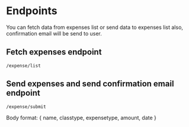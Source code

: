 # Endpoints

You can fetch data from expenses list or send data to expenses list also, confirmation email will be send to user.

## Fetch expenses endpoint

```
/expense/list
```

## Send expenses and send confirmation email endpoint

```
/expense/submit
```

Body format: { name, classtype, expensetype, amount, date }


